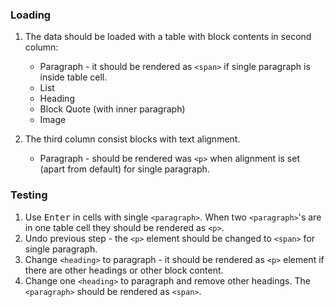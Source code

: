 ### Loading

1. The data should be loaded with a table with block contents in second column:

    * Paragraph - it should be rendered as `<span>` if single paragraph is inside table cell.
    * List
    * Heading
    * Block Quote (with inner paragraph)
    * Image

2. The third column consist blocks with text alignment.
    * Paragraph - should be rendered was `<p>` when alignment is set (apart from default) for single paragraph.

### Testing

1. Use <kbd>Enter</kbd> in cells with single `<paragraph>`. When two `<paragraph>`'s are in one table cell they should be rendered as `<p>`.
2. Undo previous step - the `<p>` element should be changed to `<span>` for single paragraph.
3. Change `<heading>` to paragraph - it should be rendered as `<p>` element if there are other headings or other block content.
4. Change one `<heading>` to paragraph and remove other headings. The `<paragraph>` should be rendered as `<span>`.
